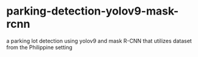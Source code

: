 # parking-detection-yolov9-mask-rcnn
a parking lot detection using yolov9 and mask R-CNN that utilizes dataset from the Philippine setting
